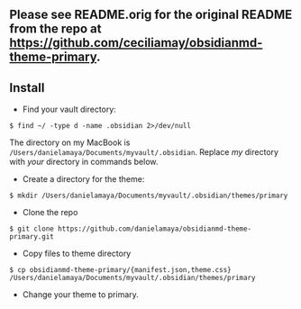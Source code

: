 ## Please see README.orig for the original README from the repo at https://github.com/ceciliamay/obsidianmd-theme-primary.

## Install

* Find your vault directory:

```
$ find ~/ -type d -name .obsidian 2>/dev/null
```

The directory on my MacBook is `/Users/danielamaya/Documents/myvault/.obsidian`. Replace _my_ directory with _your_ directory in commands below.

* Create a directory for the theme:

```
$ mkdir /Users/danielamaya/Documents/myvault/.obsidian/themes/primary
```

* Clone the repo

```
$ git clone https://github.com/danielamaya/obsidianmd-theme-primary.git
```

* Copy files to theme directory

```
$ cp obsidianmd-theme-primary/{manifest.json,theme.css} /Users/danielamaya/Documents/myvault/.obsidian/themes/primary
```

* Change your theme to primary.
